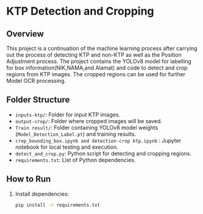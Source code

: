 # KTP Detection and Cropping 

## Overview
This project is a continuation of the machine learning process after carrying out the process of detecting KTP and non-KTP as well as the Position Adjustment process. The project contains the YOLOv8 model for labelling for box information(NIK,NAMA,and Alamat) and code to detect and crop regions from KTP images. The cropped regions can be used for further Model OCR processing. 

## Folder Structure
- `inputs-ktp/`: Folder for input KTP images.
- `output-crop/`: Folder where cropped images will be saved.
- `Train result/`: Folder containing YOLOv8 model weights (`Model_Detection_Label.pt`) and training results.
- `crop_bounding_box.ipynb and detection-crop ktp.ipynb` : Jupyter notebook for local testing and execution.
- `detect_and_crop.py`: Python script for detecting and cropping regions.
- `requirements.txt`: List of Python dependencies.

## How to Run
1. Install dependencies:
   ```bash
   pip install -r requirements.txt
